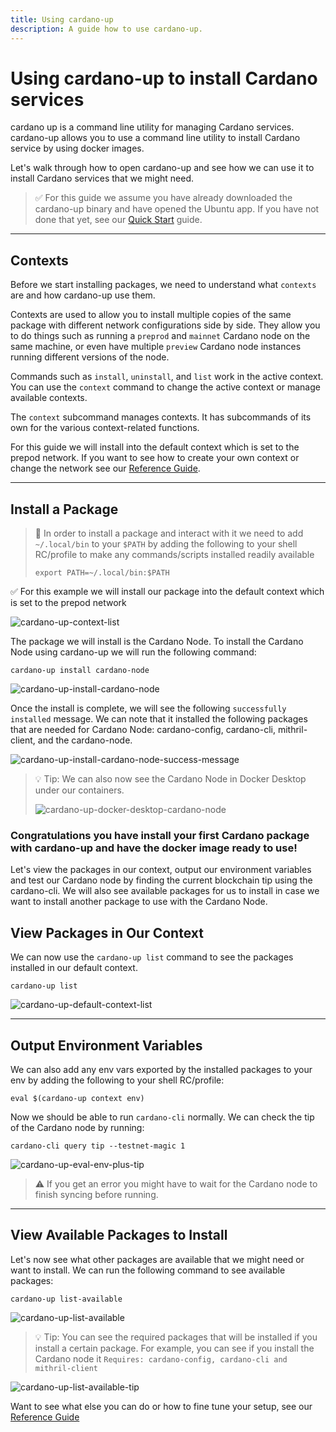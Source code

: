 ```yaml
---
title: Using cardano-up
description: A guide how to use cardano-up.
---
```


# Using cardano-up to install Cardano services

cardano up is a command line utility for managing Cardano services. cardano-up allows you to use a command line utility to install Cardano service by using docker images.

Let's walk through how to open cardano-up and see how we can use it to install Cardano services that we might need.

> ✅ For this guide we assume you have already downloaded the cardano-up binary and have opened the Ubuntu app. If you have not done that yet, see our [Quick Start](../002-quick-start-docker-desktop) guide.

***

## Contexts

Before we start installing packages, we need to understand what `contexts` are and how cardano-up use them. 

Contexts are used to allow you to install multiple copies of the same package with different network configurations side by side. They allow you to do things
such as running a `preprod` and `mainnet` Cardano node on the same machine, or even have multiple `preview` Cardano node instances running different versions
of the node.

Commands such as `install`, `uninstall`, and `list` work in the active context. You can use the `context` command to change the active context or manage available contexts.

The `context` subcommand manages contexts. It has subcommands of its own for the various context-related functions. 

For this guide we will install into the default context which is set to the prepod network. If you want to see how to create your own context or change the network see our [Reference Guide](../004-reference-guide).

***

## Install a Package

> 🛑 In order to install a package and interact with it we need to add `~/.local/bin` to your `$PATH` by adding the following to your shell RC/profile to make any commands/scripts installed readily available
> 
> ```
> export PATH=~/.local/bin:$PATH
> ```

✅ For this example we will install our package into the default context which is set to the prepod network

![cardano-up-context-list](/cardano-up-context-list.png)

The package we will install is the Cardano Node. To install the Cardano Node using cardano-up we will run the following command:

```
cardano-up install cardano-node
```

![cardano-up-install-cardano-node](/cardano-up-install-cardano-node.png)

Once the install is complete, we will see the following `successfully installed` message. We can note that it installed the following packages that are needed for Cardano Node: cardano-config, cardano-cli, mithril-client, and the cardano-node.

![cardano-up-install-cardano-node-success-message](/cardano-up-install-cardano-node-success-message.png)

> 💡 Tip: We can also now see the Cardano Node in Docker Desktop under our containers.
>
> ![cardano-up-docker-desktop-cardano-node](/cardano-up-docker-desktop-cardano-node.png)

### Congratulations you have install your first Cardano package with cardano-up and have the docker image ready to use!

Let's view the packages in our context, output our environment variables and test our Cardano node by finding the current blockchain tip using the cardano-cli. We will also see available packages for us to install in case we want to install another package to use with the Cardano Node.

## View Packages in Our Context

We can now use the `cardano-up list` command to see the packages installed in our default context.

```
cardano-up list
```

![cardano-up-default-context-list](/cardano-up-default-context-list.png)

***

## Output Environment Variables

We can also add any env vars exported by the installed packages to your env by adding the following to your shell RC/profile:

```
eval $(cardano-up context env)
```

Now we should be able to run `cardano-cli` normally. We can check the tip of the Cardano node by running:

```
cardano-cli query tip --testnet-magic 1
```

![cardano-up-eval-env-plus-tip](/cardano-up-eval-env-plus-tip.png)

> ⚠️ If you get an error you might have to wait for the Cardano node to finish syncing before running.

***

## View Available Packages to Install

Let's now see what other packages are available that we might need or want to install. We can run the following command to see available packages:

```
cardano-up list-available
```

![cardano-up-list-available](/cardano-up-list-available.png)

> 💡 Tip: You can see the required packages that will be installed if you install a certain package. For example, you can see if you install the Cardano node it `Requires: cardano-config, cardano-cli and mithril-client`

![cardano-up-list-available-tip](/cardano-up-list-available-tip.png)

Want to see what else you can do or how to fine tune your setup, see our [Reference Guide](../004-reference-guide)
